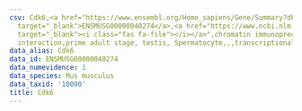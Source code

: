 ```yaml
---
csv: Cdk6,<a href="https://www.ensembl.org/Homo_sapiens/Gene/Summary?db=core;g=ENSMUSG00000040274"
  target="_blank">ENSMUSG00000040274</a>,<a href="https://www.ncbi.nlm.nih.gov/pubmed/25450459"
  target="_blank"><i class="fas fa-file"></i></a>",chromatin immunoprecipitation assay,direct
  interaction,prime adult stage, testis, Spermatocyte,,,transcriptional regulation,
data_alias: Cdk6
data_id: ENSMUSG00000040274
data_numevidence: 1
data_species: Mus musculus
data_taxid: '10090'
title: Cdk6
---
```

